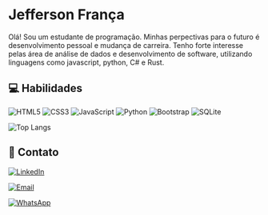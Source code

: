 
# Jefferson França

Olá! Sou um estudante de programação. Minhas perpectivas para o futuro é desenvolvimento pessoal e mudança de carreira. Tenho forte interesse pelas área de análise de dados e desenvolvimento de software, utilizando linguagens como javascript, python, C# e Rust.




## 💻 Habilidades

![HTML5](https://img.shields.io/badge/HTML-FFF?style=for-the-badge&logo=html5)
![CSS3](https://img.shields.io/badge/CSS3-FFF?style=for-the-badge&logo=css3&logoColor=E94D5F)
![JavaScript](https://img.shields.io/badge/JavaScript-FFF?style=for-the-badge&logo=javascript)
![Python](https://img.shields.io/badge/python-FFF?style=for-the-badge&logo=python)
![Bootstrap](https://img.shields.io/badge/-boostrap-FFF?style=for-the-badge&logo=bootstrap)
![SQLite](https://img.shields.io/badge/SQLite-FFF?style=for-the-badge&logo=sqlite&logoColor=07405E)



![Top Langs](https://github-readme-stats-git-masterrstaa-rickstaa.vercel.app/api/top-langs/?username=AnaDurasio&layout=compact&bg_color=FFF&border_color=30A3DC&title_color=E94D5F&text_color=000)


## 📄 Contato

[![LinkedIn](https://img.shields.io/badge/LinkedIn-0077B5?style=for-the-badge&logo=linkedin&logoColor=white)](www.linkedin.com/in/jefferson-dos-santos-franca/)

[![Email](https://img.shields.io/badge/Email-D14836?style=for-the-badge&logo=mail&logoColor=white)](mailto:jefferson-franca@hotmail.com)

[![WhatsApp](https://img.shields.io/badge/WhatsApp-25D366?style=for-the-badge&logo=whatsapp&logoColor=white)](https://wa.me/055027998819374)
